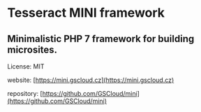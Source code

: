 # Tesseract MINI framework

Minimalistic PHP 7 framework for building microsites.
---
License: MIT

website: [https://mini.gscloud.cz](https://mini.gscloud.cz)

repository: [https://github.com/GSCloud/mini](https://github.com/GSCloud/mini)
